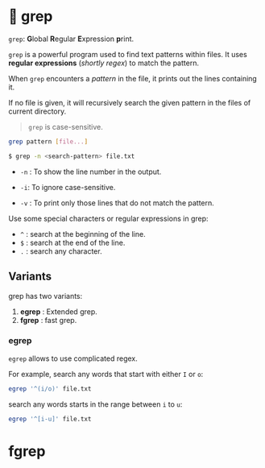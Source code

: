 # 📌 grep

`grep`: **G**lobal **R**egular **E**xpression **p**rint.

`grep` is a powerful program used to find text patterns within files. It uses **regular expressions** (*shortly regex*) to match the pattern. 

When `grep` encounters a *pattern* in the file, it prints out the lines containing it. 

If no file is given, it will recursively search the given pattern in the files of current directory.

> `grep` is case-sensitive.

```bash
grep pattern [file...]

$ grep -n <search-pattern> file.txt
```

- `-n` : To show the line number in the output.

- `-i`: To ignore case-sensitive.

- `-v` : To print only those lines that do not match the pattern.
  
  

Use some special characters or regular expressions in grep:

- `^` : search at the beginning of the line.
- `$` : search at the end of the line.
- `.` : search any character.

## Variants

grep has two variants:

1. **egrep** : Extended grep.
2. **fgrep** : fast grep.

### egrep

`egrep` allows to use complicated regex.

For example, search any words that start with either `I` or `o`:

```bash
egrep '^(i/o)' file.txt
```

search any words starts in the range between `i` to `u`:

```bash
egrep '^[i-u]' file.txt
```

# fgrep
